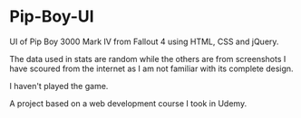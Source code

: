 # Pip-Boy-UI
UI of Pip Boy 3000 Mark IV from Fallout 4 using HTML, CSS and jQuery.

The data used in stats are random while the others are from screenshots I have scoured from the internet as I am not familiar with its complete design.

I haven't played the game.

A project based on a web development course I took in Udemy.
